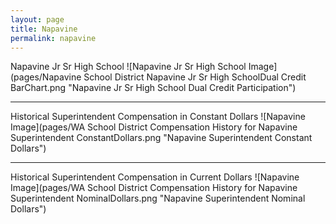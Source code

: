 ```yaml
---
layout: page
title: Napavine
permalink: napavine
---
```



Napavine Jr Sr High School
![Napavine Jr Sr High School Image](pages/Napavine School District Napavine Jr Sr High SchoolDual Credit BarChart.png "Napavine Jr Sr High School Dual Credit Participation")

___

Historical Superintendent Compensation in Constant Dollars
![Napavine Image](pages/WA School District Compensation History for Napavine Superintendent ConstantDollars.png "Napavine Superintendent Constant Dollars")

___

Historical Superintendent Compensation in Current Dollars
![Napavine Image](pages/WA School District Compensation History for Napavine Superintendent NominalDollars.png "Napavine Superintendent Nominal Dollars")